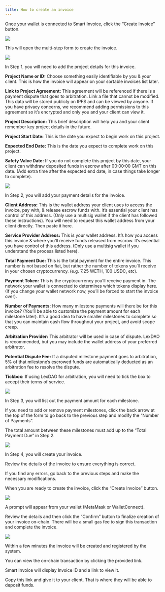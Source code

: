 ```yaml
---
title: How to create an invoice
---
```


Once your wallet is connected to Smart Invoice, click the “Create Invoice” button.

<img src="/screenshots/smart-invoice-welcome-screen.png" />

This will open the multi-step form to create the invoice.

<img src="/screenshots/smart-invoice-create-invoice-step1.png" />

In Step 1, you will need to add the project details for this invoice.

**Project Name or ID:**
Choose something easily identifiable by you & your client. This is how the invoice will appear on your sortable invoices list later.

**Link to Project Agreement:**
This agreement will be referenced if there is a payment dispute that goes to arbitration. Link a file that cannot be modified. This data will be stored publicly on IPFS and can be viewed by anyone. If you have privacy concerns, we recommend adding permissions to this agreement so it’s encrypted and only you and your client can view it.

**Project Description:**
This brief description will help you and your client remember key project details in the future.

**Project Start Date:**
This is the date you expect to begin work on this project.

**Expected End Date:**
This is the date you expect to complete work on this project.

**Safety Valve Date:**
If you do not complete this project by this date, your client can withdraw deposited funds in escrow after 00:00:00 GMT on this date. (Add extra time after the expected end date, in case things take longer to complete).

<img src="/screenshots/smart-invoice-create-invoice-step2.png" />

In Step 2, you will add your payment details for the invoice.

**Client Address:**
This is the wallet address your client uses to access the invoice, pay with, & release escrow funds with. It’s essential your client has control of this address. (Only use a multisig wallet if the client has followed these instructions). You will need to request this wallet address from your client directly. Then paste it here.

**Service Provider Address:**
This is your wallet address. It’s how you access this invoice & where you’ll receive funds released from escrow. It’s essential you have control of this address. (Only use a multisig wallet if you understand the process listed here).

**Total Payment Due:**
This is the total payment for the entire invoice. This number is not based on fiat, but rather the number of tokens you’ll receive in your chosen cryptocurrency. (e.g. 7.25 WETH, 100 USDC, etc).

**Payment Token:**
This is the cryptocurrency you’ll receive payment in. The network your wallet is connected to determines which tokens display here. (If you change your wallet network now, you’ll be forced to start the invoice over).

**Number of Payments:**
How many milestone payments will there be for this invoice? (You’ll be able to customize the payment amount for each milestone later). It’s a good idea to have smaller milestones to complete so that you can maintain cash flow throughout your project, and avoid scope creep.

**Arbitration Provider:**
This arbitrator will be used in case of dispute. LexDAO is recommended, but you may include the wallet address of your preferred arbitrator. 

**Potential Dispute Fee:**
If a disputed milestone payment goes to arbitration, 5% of that milestone’s escrowed funds are automatically deducted as an arbitration fee to resolve the dispute.

**Tickbox:**
If using LexDAO for arbitration, you will need to tick the box to accept their terms of service.

<img src="/screenshots/smart-invoice-create-invoice-step3.png" />

In Step 3, you will list out the payment amount for each milestone.

If you need to add or remove payment milestones, click the back arrow at the top of the form to go back to the previous step and modify the “Number of Payments”.

The total amount between these milestones must add up to the “Total Payment Due” in Step 2.

<img src="/screenshots/smart-invoice-create-invoice-step4.png" />

In Step 4, you will create your invoice.

Review the details of the invoice to ensure everything is correct. 

If you find any errors, go back to the previous steps and make the necessary modifications.

When you are ready to create the invoice, click the “Create Invoice” button.

<img src="/screenshots/create-your-invoice-3.png" />

A prompt will appear from your wallet (MetaMask or WalletConnect).

Review the details and then click the “Confirm” button to finalize creation of your invoice on-chain. There will be a small gas fee to sign this transaction and complete the invoice.

<img src="/screenshots/smart-invoice-registration-received-2.png" />

Within a few minutes the invoice will be created and registered by the system. 

You can view the on-chain transaction by clicking the provided link.

Smart Invoice will display Invoice ID and a link to view it. 

Copy this link and give it to your client. That is where they will be able to deposit funds.
